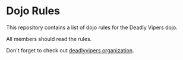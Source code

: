 Dojo Rules
==========

This repository contains a list of dojo rules for the Deadly Vipers dojo.

All members should read the rules.

Don't forget to check out [deadlyvipers organization](https://github.com/deadlyvipers).
